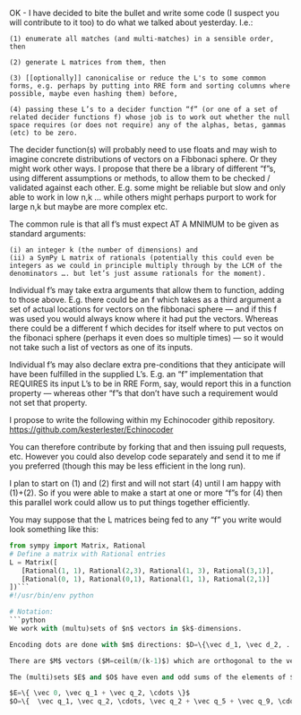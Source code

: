 OK - I have decided to bite the bullet and write some code (I suspect you will contribute to it too) to do what we talked about yesterday. I.e.:

	(1) enumerate all matches (and multi-matches) in a sensible order, then

	(2) generate L matrices from them, then

	(3) [[optionally]] canonicalise or reduce the L's to some common forms, e.g. perhaps by putting into RRE form and sorting columns where possible, maybe even hashing them) before,

	(4) passing these L’s to a decider function “f” (or one of a set of related decider functions f) whose job is to work out whether the null space requires (or does not require) any of the alphas, betas, gammas (etc) to be zero.

The decider function(s) will probably need to use floats and may wish to imagine concrete distributions of vectors on a Fibbonaci sphere. Or they might work other ways. I propose that there be a library of different “f”s, using different assumptions or methods, to allow them to be checked / validated against each other. E.g. some might be reliable but slow and only able to work in low n,k … while others might perhaps purport to work for large n,k but maybe are more complex etc.

The common rule is that all f’s must expect AT A MNIMUM to be given as standard arguments:

	(i) an integer k (the number of dimensions) and
	(ii) a SymPy L matrix of rationals (potentially this could even be integers as we could in principle multiply through by the LCM of the denominators …. but let’s just assume rationals for the moment).

Individual f’s may take extra arguments that allow them to function, adding to those above. E.g. there could be an f which takes as a third argument a set of actual locations for vectors on the fibbonaci sphere — and if this f was used you would always know where it had put the vectors. Whereas there could be a different f which decides for itself where to put vectos on the fibonaci sphere (perhaps it even does so multiple times) — so it would not take such a list of vectors as one of its inputs.

Individual f’s may also declare extra pre-conditions that they anticipate will have been fulfilled in the supplied L’s. E.g. an “f” implementation that REQUIRES its input L’s to be in RRE Form, say, would report this in a function property — whereas other “f”s that don’t have such a requirement would not set that property.

I propose to write the following within my Echinocoder githib repository.
https://github.com/kesterlester/Echinocoder

You can therefore contribute by forking that and then issuing pull requests, etc. However you could also develop code separately and send it to me if you preferred (though this may be less efficient in the long run).

I plan to start on (1) and (2) first and will not start (4) until I am happy with (1)+(2).  So if you were able to make a start at one or more “f”s for (4) then this parallel work could allow us to put things together efficiently.

You may suppose that the L matrices being fed to any “f” you write would look something like this:

```python
from sympy import Matrix, Rational
# Define a matrix with Rational entries
L = Matrix([
   [Rational(1, 1), Rational(2,3), Rational(1, 3), Rational(3,1)],
   [Rational(0, 1), Rational(0,1), Rational(1, 1), Rational(2,1)]
])```
#!/usr/bin/env python

# Notation:
```python
We work with (multu)sets of $n$ vectors in $k$-dimensions.

Encoding dots are done with $m$ directions: $D=\{\vec d_1, \vec d_2, ... , \vec d_m\}$

There are $M$ vectors ($M=ceil(m/(k-1)$) which are orthogonal to the vectors in $D$ (these are the $M$ bad-bats): $B=\{\vec q_1, \vec q_2, \cdots, \vec q_M\}$. E.g. $\vec q_1 \cdot m_i = 0$ for all $i\in \{ 1, 2, \cdots, k-1 \}$.

The (multi)sets $E$ and $O$ have even and odd sums of the elements of $B$:

$E=\{ \vec 0, \vec q_1 + \vec q_2, \cdots \}$
$O=\{  \vec q_1, \vec q_2, \cdots, \vec q_2 + \vec q_5 + \vec q_9, \cdots \}$
```

